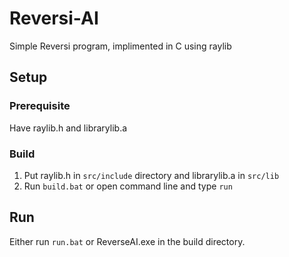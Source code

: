 # Reversi-AI
 Simple Reversi program, implimented in C using raylib

## Setup

### Prerequisite
Have raylib.h and librarylib.a

### Build
1. Put raylib.h in `src/include` directory and librarylib.a in `src/lib`
2. Run `build.bat` or open command line and type ```run```

## Run
Either run `run.bat` or ReverseAI.exe in the build directory.
